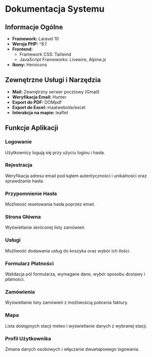 # Dokumentacja Systemu

## Informacje Ogólne

- **Framework:** Laravel 10
- **Wersja PHP:** ^8.1
- **Frontend:**
  - Framework CSS: Tailwind
  - JavaScript Frameworks: Livewire, Alpine.js
- **Ikony:** Heroicons

## Zewnętrzne Usługi i Narzędzia

- **Mail:** Zewnętrzny serwer pocztowy (Gmail)
- **Weryfikacja Email:** Hunter
- **Export do PDF:** DOMpdf
- **Export do Excel:** maatwebsite/excel
- **Interakcja na mapie:** leaflet

## Funkcje Aplikacji

### Logowanie

Użytkownicy logują się przy użyciu loginu i hasła.

### Rejestracja

Weryfikacja adresu email pod kątem autentyczności i unikalności oraz sprawdzanie hasła.

### Przypomnienie Hasła

Możliwość resetowania hasła poprzez email.

### Strona Główna

Wyświetlanie skróconej listy zamówień.

### Usługi

Możliwość dodawania usług do koszyka oraz wybór ich ilości.

### Formularz Płatności

Walidacja pól formularza, wymagane dane, wybór sposobu dostawy i płatności.

### Zamówienia

Wyświetlanie listy zamówień z możliwością pobrania faktury.

### Mapa

Lista dostępnych stacji meteo i wyświetlanie danych z wybranej stacji.

### Profil Użytkownika

Zmiana danych osobowych i włączanie dwuetapowego logowania.
